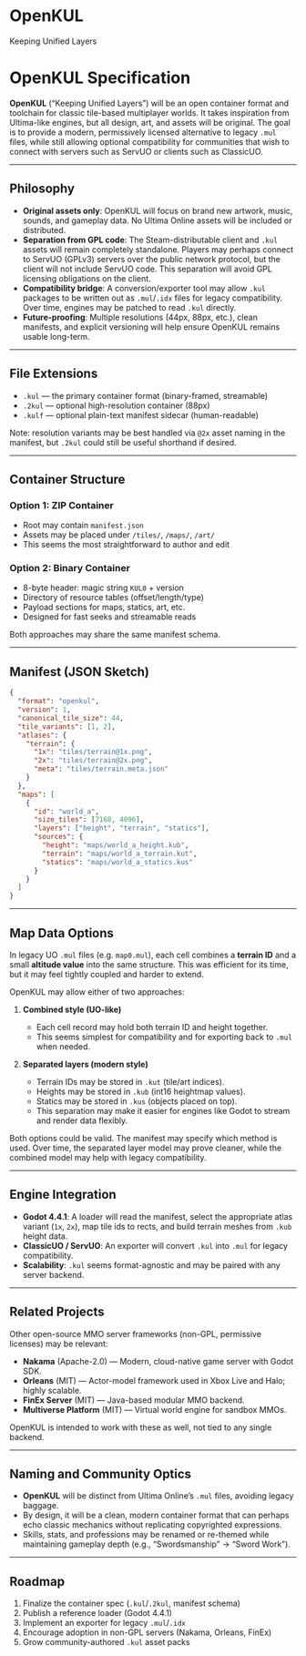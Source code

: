 # OpenKUL

Keeping Unified Layers

# OpenKUL Specification

**OpenKUL** (“Keeping Unified Layers”) will be an open container format and toolchain for classic tile-based multiplayer worlds. It takes inspiration from Ultima-like engines, but all design, art, and assets will be original. The goal is to provide a modern, permissively licensed alternative to legacy `.mul` files, while still allowing optional compatibility for communities that wish to connect with servers such as ServUO or clients such as ClassicUO.

---

## Philosophy

- **Original assets only**: OpenKUL will focus on brand new artwork, music, sounds, and gameplay data. No Ultima Online assets will be included or distributed.  
- **Separation from GPL code**: The Steam-distributable client and `.kul` assets will remain completely standalone. Players may perhaps connect to ServUO (GPLv3) servers over the public network protocol, but the client will not include ServUO code. This separation will avoid GPL licensing obligations on the client.  
- **Compatibility bridge**: A conversion/exporter tool may allow `.kul` packages to be written out as `.mul`/`.idx` files for legacy compatibility. Over time, engines may be patched to read `.kul` directly.  
- **Future-proofing**: Multiple resolutions (44px, 88px, etc.), clean manifests, and explicit versioning will help ensure OpenKUL remains usable long-term.  

---

## File Extensions

- `.kul` — the primary container format (binary-framed, streamable)  
- `.2kul` — optional high-resolution container (88px)  
- `.kulf` — optional plain-text manifest sidecar (human-readable)  

Note: resolution variants may be best handled via `@2x` asset naming in the manifest, but `.2kul` could still be useful shorthand if desired.

---

## Container Structure

### Option 1: ZIP Container
- Root may contain `manifest.json`  
- Assets may be placed under `/tiles/`, `/maps/`, `/art/`  
- This seems the most straightforward to author and edit

### Option 2: Binary Container
- 8-byte header: magic string `KUL0` + version  
- Directory of resource tables (offset/length/type)  
- Payload sections for maps, statics, art, etc.  
- Designed for fast seeks and streamable reads  

Both approaches may share the same manifest schema.

---

## Manifest (JSON Sketch)

```json
{
  "format": "openkul",
  "version": 1,
  "canonical_tile_size": 44,
  "tile_variants": [1, 2],
  "atlases": {
    "terrain": {
      "1x": "tiles/terrain@1x.png",
      "2x": "tiles/terrain@2x.png",
      "meta": "tiles/terrain.meta.json"
    }
  },
  "maps": [
    {
      "id": "world_a",
      "size_tiles": [7168, 4096],
      "layers": ["height", "terrain", "statics"],
      "sources": {
        "height": "maps/world_a_height.kub",
        "terrain": "maps/world_a_terrain.kut",
        "statics": "maps/world_a_statics.kus"
      }
    }
  ]
}
````

---

## Map Data Options

In legacy UO `.mul` files (e.g. `map0.mul`), each cell combines a **terrain ID** and a small **altitude value** into the same structure. This was efficient for its time, but it may feel tightly coupled and harder to extend.

OpenKUL may allow either of two approaches:

1. **Combined style (UO-like)**

   * Each cell record may hold both terrain ID and height together.
   * This seems simplest for compatibility and for exporting back to `.mul` when needed.

2. **Separated layers (modern style)**

   * Terrain IDs may be stored in `.kut` (tile/art indices).
   * Heights may be stored in `.kub` (int16 heightmap values).
   * Statics may be stored in `.kus` (objects placed on top).
   * This separation may make it easier for engines like Godot to stream and render data flexibly.

Both options could be valid. The manifest may specify which method is used. Over time, the separated layer model may prove cleaner, while the combined model may help with legacy compatibility.

---

## Engine Integration

* **Godot 4.4.1**: A loader will read the manifest, select the appropriate atlas variant (`1x`, `2x`), map tile ids to rects, and build terrain meshes from `.kub` height data.
* **ClassicUO / ServUO**: An exporter will convert `.kul` into `.mul` for legacy compatibility.
* **Scalability**: `.kul` seems format-agnostic and may be paired with any server backend.

---

## Related Projects

Other open-source MMO server frameworks (non-GPL, permissive licenses) may be relevant:

* **Nakama** (Apache-2.0) — Modern, cloud-native game server with Godot SDK.
* **Orleans** (MIT) — Actor-model framework used in Xbox Live and Halo; highly scalable.
* **FinEx Server** (MIT) — Java-based modular MMO backend.
* **Multiverse Platform** (MIT) — Virtual world engine for sandbox MMOs.

OpenKUL is intended to work with these as well, not tied to any single backend.

---

## Naming and Community Optics

* **OpenKUL** will be distinct from Ultima Online’s `.mul` files, avoiding legacy baggage.
* By design, it will be a clean, modern container format that can perhaps echo classic mechanics without replicating copyrighted expressions.
* Skills, stats, and professions may be renamed or re-themed while maintaining gameplay depth (e.g., “Swordsmanship” → “Sword Work”).

---

## Roadmap

1. Finalize the container spec (`.kul`/`.2kul`, manifest schema)
2. Publish a reference loader (Godot 4.4.1)
3. Implement an exporter for legacy `.mul`/`.idx`
4. Encourage adoption in non-GPL servers (Nakama, Orleans, FinEx)
5. Grow community-authored `.kul` asset packs

```
